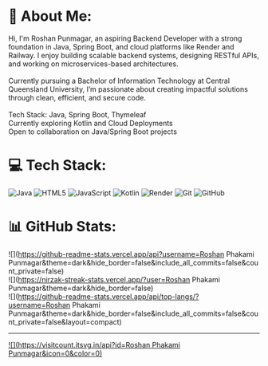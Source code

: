 # 💫 About Me:
Hi, I'm Roshan Punmagar, an aspiring Backend Developer with a strong foundation in Java, Spring Boot, and cloud platforms like Render and Railway. I enjoy building scalable backend systems, designing RESTful APIs, and working on microservices-based architectures.<br><br>Currently pursuing a Bachelor of Information Technology at Central Queensland University, I’m passionate about creating impactful solutions through clean, efficient, and secure code.<br><br>Tech Stack: Java, Spring Boot, Thymeleaf<br>Currently exploring Kotlin and Cloud Deployments<br> Open to collaboration on Java/Spring Boot projects


# 💻 Tech Stack:
![Java](https://img.shields.io/badge/java-%23ED8B00.svg?style=for-the-badge&logo=openjdk&logoColor=white) ![HTML5](https://img.shields.io/badge/html5-%23E34F26.svg?style=for-the-badge&logo=html5&logoColor=white) ![JavaScript](https://img.shields.io/badge/javascript-%23323330.svg?style=for-the-badge&logo=javascript&logoColor=%23F7DF1E) ![Kotlin](https://img.shields.io/badge/kotlin-%237F52FF.svg?style=for-the-badge&logo=kotlin&logoColor=white) ![Render](https://img.shields.io/badge/Render-%46E3B7.svg?style=for-the-badge&logo=render&logoColor=white) ![Git](https://img.shields.io/badge/git-%23F05033.svg?style=for-the-badge&logo=git&logoColor=white) ![GitHub](https://img.shields.io/badge/github-%23121011.svg?style=for-the-badge&logo=github&logoColor=white)
# 📊 GitHub Stats:
![](https://github-readme-stats.vercel.app/api?username=Roshan Phakami Punmagar&theme=dark&hide_border=false&include_all_commits=false&count_private=false)<br/>
![](https://nirzak-streak-stats.vercel.app/?user=Roshan Phakami Punmagar&theme=dark&hide_border=false)<br/>
![](https://github-readme-stats.vercel.app/api/top-langs/?username=Roshan Phakami Punmagar&theme=dark&hide_border=false&include_all_commits=false&count_private=false&layout=compact)

---
[![](https://visitcount.itsvg.in/api?id=Roshan Phakami Punmagar&icon=0&color=0)](https://visitcount.itsvg.in)

<!-- Proudly created with GPRM ( https://gprm.itsvg.in ) -->
